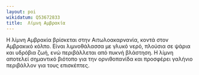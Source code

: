 ```yaml
---
layout: poi
wikidatum: Q53672833
title:  Λίμνη Αμβρακία
---
```


Η λίμνη Αμβρακία βρίσκεται στην Αιτωλοακαρνανία, κοντά στον Αμβρακικό κόλπο. Είναι λιμνοθάλασσα με γλυκό νερό, πλούσια σε ψάρια και υδρόβια ζωή, ενώ περιβάλλεται από πυκνή βλάστηση. Η λίμνη αποτελεί σημαντικό βιότοπο για την ορνιθοπανίδα και προσφέρει γαλήνιο περιβάλλον για τους επισκέπτες. 
